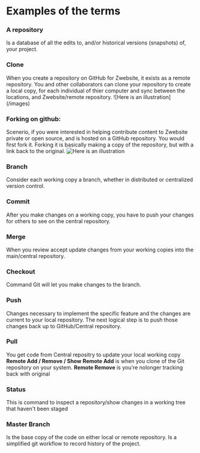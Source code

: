 # Examples of  the terms

### A repository ###
Is a database of all the edits to, and/or historical versions (snapshots) of, your project.
 
### Clone ###
When you create a repository on GitHub for Zwebsite, it exists as a remote repository. 
You and other collaborators can clone your repository to create a local copy,
for each individual of thier computer and sync between the locations, and Zwebsite/remote repository.
![Here is an illustration] (/images)


### Forking on github: ###
Scenerio, if you were interested in helping contribute content to Zwebsite private or open source,
and is hosted on a GitHub repository.
You would first fork it.
Forking it is basically making a copy of the repository,
but with a link back to the original.
![Here is an illustration](/images)


### Branch ###
 Consider each working copy a branch, whether in distributed or centralized version control. 


### Commit ### 
After you make changes on a working copy, you have to push your changes for others to see on the central repository.

### Merge ###
When you review accept update changes from your working copies into the main/central repository.


###  Checkout ###
Command  Git will let you make changes to the branch.


###  Push ###
Changes necessary to implement the specific feature and the changes are current to your local repository. 
The next logical step is to push those changes back up to GitHub/Central repository.


### Pull ### 
You get code from Central repositry to update your local working copy 
**Remote Add / Remove / Show**
**Remote Add**  is when you clone of the Git repository on your system.
**Remote Remove** is you're nolonger tracking back with original



 ### Status ###
This is command  to inspect a repository/show changes in a working tree that haven't been staged 


### Master Branch ###
Is the base copy of the code on either local or remote repository.
Is a simplified git workflow to record history of the project. 

